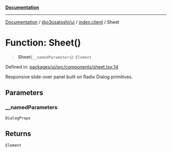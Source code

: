 [**Documentation**](../../../../README.md)

***

[Documentation](../../../../README.md) / [@o3osatoshi/ui](../../README.md) / [index.client](../README.md) / Sheet

# Function: Sheet()

> **Sheet**(`__namedParameters`): `Element`

Defined in: [packages/ui/src/components/sheet.tsx:14](https://github.com/o3osatoshi/experiment/blob/54ab00df974a3e9f8283fbcd8c611ed1e0274132/packages/ui/src/components/sheet.tsx#L14)

Responsive slide-over panel built on Radix Dialog primitives.

## Parameters

### \_\_namedParameters

`DialogProps`

## Returns

`Element`
